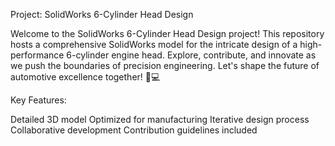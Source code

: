 Project: SolidWorks 6-Cylinder Head Design

Welcome to the SolidWorks 6-Cylinder Head Design project! This repository hosts a comprehensive SolidWorks model for the intricate design of a high-performance 6-cylinder engine head. Explore, contribute, and innovate as we push the boundaries of precision engineering. Let's shape the future of automotive excellence together! 🚗💻

Key Features:

Detailed 3D model
Optimized for manufacturing
Iterative design process
Collaborative development
Contribution guidelines included

